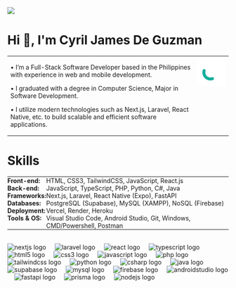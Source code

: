 [![](https://visitcount.itsvg.in/api?id=Quinchy&icon=5&color=9)](https://visitcount.itsvg.in)

# Hi 👋, I'm Cyril James De Guzman

<table>
  <tr>
    <td valign="top">
      <p>• I’m a Full-Stack Software Developer based in the Philippines with experience in web and mobile development.</p>
      <p>• I graduated with a degree in Computer Science, Major in Software Development.</p>
      <p>• I utilize modern technologies such as Next.js, Laravel, React Native, etc. to build scalable and efficient software applications.</p>
    </td>
    <td align="right" valign="top">
      <img src="image/QuinchY.gif" alt="Logo" width="150">
    </td>
  </tr>
</table>


# Skills
<table border="0" cellpadding="0" cellspacing="0" width="100%" style="border-collapse: collapse;">
  <tr>
    <td valign="top" style="padding: 0; margin: 0;"><strong>Front-end:</strong></td>
    <td valign="top" style="padding: 0; margin: 0;">HTML, CSS3, TailwindCSS, JavaScript, React.js</td>
  </tr>
  <tr>
    <td valign="top" style="padding: 0; margin: 0;"><strong>Back-end:</strong></td>
    <td valign="top" style="padding: 0; margin: 0;">JavaScript, TypeScript, PHP, Python, C#, Java</td>
  </tr>
  <tr>
    <td valign="top" style="padding: 0; margin: 0;"><strong>Frameworks:</strong></td>
    <td valign="top" style="padding: 0; margin: 0;">Next.js, Laravel, React Native (Expo), FastAPI</td>
  </tr>
  <tr>
    <td valign="top" style="padding: 0; margin: 0;"><strong>Databases:</strong></td>
    <td valign="top" style="padding: 0; margin: 0;">PostgreSQL (Supabase), MySQL (XAMPP), NoSQL (Firebase)</td>
  </tr>
  <tr>
    <td valign="top" style="padding: 0; margin: 0;"><strong>Deployment:</strong></td>
    <td valign="top" style="padding: 0; margin: 0;">Vercel, Render, Heroku</td>
  </tr>
  <tr>
    <td valign="top" style="padding: 0; margin: 0;"><strong>Tools & OS:</strong></td>
    <td valign="top" style="padding: 0; margin: 0;">Visual Studio Code, Android Studio, Git, Windows, CMD/Powershell, Postman</td>
  </tr>
</table>

<br clear="both">

<div align="left">
  <img src="https://skillicons.dev/icons?i=nextjs" height="40" alt="nextjs logo"  />
  <img width="12" />
  <img src="https://skillicons.dev/icons?i=laravel" height="40" alt="laravel logo"  />
  <img width="12" />
  <img src="https://skillicons.dev/icons?i=react" height="40" alt="react logo"  />
  <img width="12" />
  <img src="https://skillicons.dev/icons?i=ts" height="40" alt="typescript logo"  />
  <img width="12" />
  <img src="https://skillicons.dev/icons?i=html" height="40" alt="html5 logo"  />
  <img width="12" />
  <img src="https://skillicons.dev/icons?i=css" height="40" alt="css3 logo"  />
  <img width="12" />
  <img src="https://skillicons.dev/icons?i=js" height="40" alt="javascript logo"  />
  <img width="12" />
  <img src="https://skillicons.dev/icons?i=php" height="40" alt="php logo"  />
  <img width="12" />
  <img src="https://skillicons.dev/icons?i=tailwind" height="40" alt="tailwindcss logo"  />
  <img width="12" />
  <img src="https://skillicons.dev/icons?i=py" height="40" alt="python logo"  />
  <img width="12" />
  <img src="https://skillicons.dev/icons?i=cs" height="40" alt="csharp logo"  />
  <img width="12" />
  <img src="https://skillicons.dev/icons?i=java" height="40" alt="java logo"  />
  <img width="12" />
  <img src="https://skillicons.dev/icons?i=supabase" height="40" alt="supabase logo"  />
  <img width="12" />
  <img src="https://skillicons.dev/icons?i=mysql" height="40" alt="mysql logo"  />
  <img width="12" />
  <img src="https://skillicons.dev/icons?i=firebase" height="40" alt="firebase logo"  />
  <img width="12" />
  <img src="https://skillicons.dev/icons?i=androidstudio" height="40" alt="androidstudio logo"  />
  <img width="12" />
  <img src="https://skillicons.dev/icons?i=fastapi" height="40" alt="fastapi logo"  />
  <img width="12" />
  <img src="https://skillicons.dev/icons?i=prisma" height="40" alt="prisma logo"  />
  <img width="12" />
  <img src="https://skillicons.dev/icons?i=nodejs" height="40" alt="nodejs logo"  />
</div>
<br />
